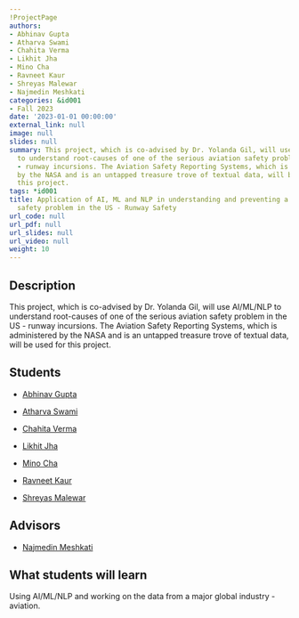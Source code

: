 ```yaml
---
!ProjectPage
authors:
- Abhinav Gupta
- Atharva Swami
- Chahita Verma
- Likhit Jha
- Mino Cha
- Ravneet Kaur
- Shreyas Malewar
- Najmedin Meshkati
categories: &id001
- Fall 2023
date: '2023-01-01 00:00:00'
external_link: null
image: null
slides: null
summary: This project, which is co-advised by Dr. Yolanda Gil, will use AI/ML/NLP
  to understand root-causes of one of the serious aviation safety problem in the US
  - runway incursions. The Aviation Safety Reporting Systems, which is administered
  by the NASA and is an untapped treasure trove of textual data, will be used for
  this project.
tags: *id001
title: Application of AI, ML and NLP in understanding and preventing a serious aviation
  safety problem in the US - Runway Safety
url_code: null
url_pdf: null
url_slides: null
url_video: null
weight: 10
---
```

## Description

This project, which is co-advised by Dr. Yolanda Gil, will use AI/ML/NLP to understand root-causes of one of the serious aviation safety problem in the US - runway incursions. The Aviation Safety Reporting Systems, which is administered by the NASA and is an untapped treasure trove of textual data, will be used for this project.





## Students

* [Abhinav Gupta](../../../author/abhinav-gupta)

* [Atharva Swami](../../../author/atharva-swami)

* [Chahita Verma](../../../author/chahita-verma)

* [Likhit Jha](../../../author/likhit-jha)

* [Mino Cha](../../../author/mino-cha)

* [Ravneet Kaur](../../../author/ravneet-kaur)

* [Shreyas Malewar](../../../author/shreyas-malewar)

## Advisors

* [Najmedin Meshkati](../../../author/najmedin-meshkati)

## What students will learn

Using AI/ML/NLP and working on the data from a major global industry - aviation.